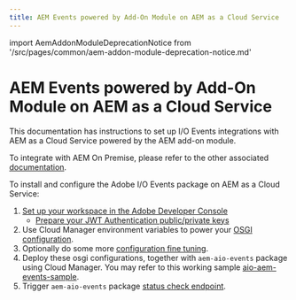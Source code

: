 ```yaml
---
title: AEM Events powered by Add-On Module on AEM as a Cloud Service
---
```


import AemAddonModuleDeprecationNotice from '/src/pages/common/aem-addon-module-deprecation-notice.md'

# AEM Events powered by Add-On Module on AEM as a Cloud Service

<AemAddonModuleDeprecationNotice />

This documentation has instructions to set up I/O Events integrations with AEM as a Cloud Service powered by the AEM add-on module.

To integrate with AEM On Premise, please refer to the other associated [documentation](aem_on_premise_install.md).

To install and configure the Adobe I/O Events package on AEM as a Cloud Service:

1. [Set up your workspace in the Adobe Developer Console](aem_console_setup.md)
   * [Prepare your JWT Authentication public/private keys](aem_key_setup.md)
2. Use Cloud Manager environment variables to power your [OSGI configuration](aem_workspace_setup.md).
3. Optionally do some more [configuration fine tuning](aem_advanced_configurations.md).
4. Deploy these osgi configurations, together with `aem-aio-events` package using Cloud Manager. You may refer to this working sample [aio-aem-events-sample](https://github.com/francoisledroff/aio-aem-events-sample).
5. Trigger `aem-aio-events` package [status check endpoint](aem_status_check.md).
